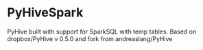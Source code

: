 # PyHiveSpark
PyHive built with support for SparkSQL with temp tables. Based on dropbox/PyHive v 0.5.0 and fork from andreaslang/PyHive
